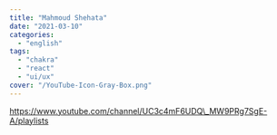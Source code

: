 ```yaml
---
title: "Mahmoud Shehata"
date: "2021-03-10"
categories:
  - "english"
tags:
  - "chakra"
  - "react"
  - "ui/ux"
cover: "/YouTube-Icon-Gray-Box.png"
---
```


https://www.youtube.com/channel/UC3c4mF6UDQ\_MW9PRg7SgE-A/playlists
